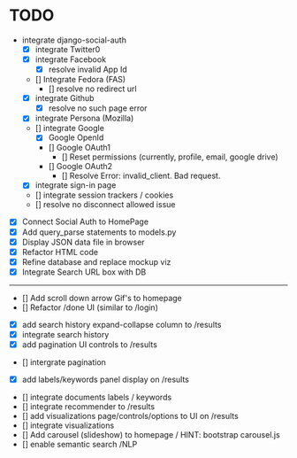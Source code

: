 TODO
===

- integrate django-social-auth 
  - [x] integrate Twitter0
  - [x] integrate Facebook 
    - [x] resolve invalid App Id 
  - [] Integrate Fedora (FAS) 
    - [] resolve no redirect url
  - [x] integrate Github 
    - [x] resolve no such page error 
  - [x] integrate Persona (Mozilla) 
  - [] integrate Google 
    - [x] Google OpenId 
    - [] Google OAuth1 
      - [] Reset permissions (currently, profile, email, google drive)
    - [] Google OAuth2 
      -	[] Resolve Error: invalid_client. Bad request.
  - [x] integrate sign-in page
  - [] integrate session trackers / cookies
  - [] resolve no disconnect allowed issue
- [x] Connect Social Auth to HomePage 
- [x] Add query_parse statements to models.py
- [x] Display JSON data file in browser
- [x] Refactor HTML code
- [x] Refine database and replace mockup viz
- [x] Integrate Search URL box with DB
---------------------------------------------------
- [] Add scroll down arrow Gif's to homepage
- [] Refactor /done UI (similar to /login)
- [x] add search history expand-collapse column to /results
- [x] integrate search history
- [x] add pagination UI controls to /results 
- [] intergrate pagination 
- [x] add labels/keywords panel display on /results
- [] integrate documents labels / keywords
- [] integrate recommender to /results
- [] add visualizations page/controls/options to UI on /results
- [] integrate visualizations
- [] Add carousel (slideshow) to homepage / HINT: bootstrap carousel.js
- [] enable semantic search /NLP

